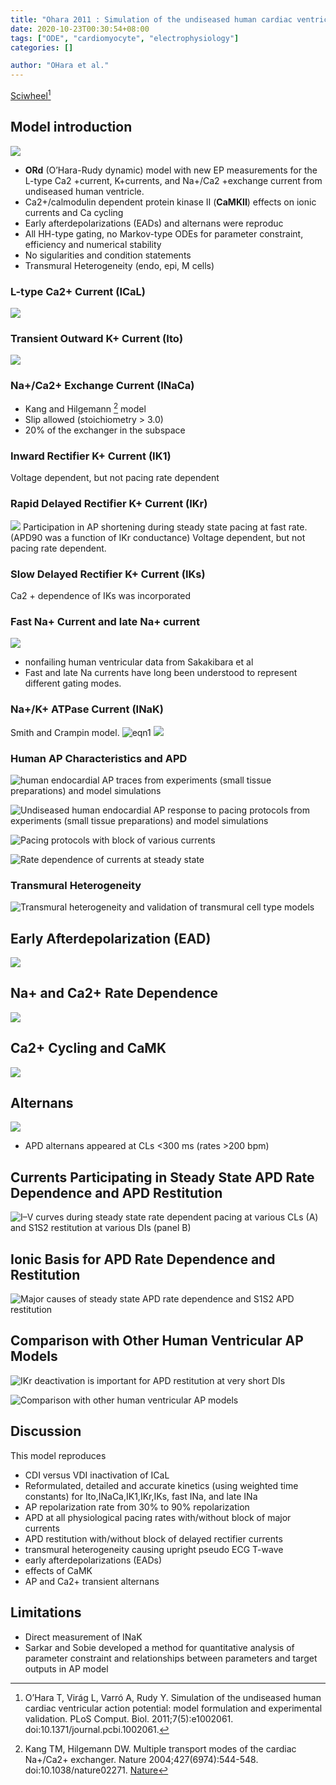 ```yaml
---
title: "Ohara 2011 : Simulation of the undiseased human cardiac ventricular action potential: model formulation and experimental validation"
date: 2020-10-23T00:30:54+08:00
tags: ["ODE", "cardiomyocyte", "electrophysiology"]
categories: []

author: "OHara et al."
---
```


[Sciwheel](https://sciwheel.com/work/#/items/1270876)[^OHara2011]

<!--more-->

## Model introduction
![](https://journals.plos.org/ploscompbiol/article/figure/image?download&size=large&id=info:doi/10.1371/journal.pcbi.1002061.g005)
- **ORd** (O’Hara-Rudy dynamic) model with new EP measurements for the L-type Ca2 +current, K+currents, and Na+/Ca2 +exchange current from undiseased human ventricle.
- Ca2+/calmodulin dependent protein kinase II (**CaMKII**) effects on ionic currents and Ca cycling
- Early afterdepolarizations (EADs) and alternans were reproduc
- All HH-type gating, no Markov-type ODEs for parameter constraint, efficiency and numerical stability
- No sigularities and condition statements
- Transmural Heterogeneity (endo, epi, M cells)

###  L-type Ca2+ Current (ICaL)
![](https://journals.plos.org/ploscompbiol/article/figure/image?download&size=large&id=info:doi/10.1371/journal.pcbi.1002061.g001)

### Transient Outward K+ Current (Ito)
![](https://journals.plos.org/ploscompbiol/article/figure/image?download&size=large&id=info:doi/10.1371/journal.pcbi.1002061.g002)

### Na+/Ca2+ Exchange Current (INaCa)
- Kang and Hilgemann [^Kang2004] model
- Slip allowed (stoichiometry > 3.0)
- 20% of the exchanger in the subspace

### Inward Rectifier K+ Current (IK1)
Voltage dependent, but not pacing rate dependent

### Rapid Delayed Rectifier K+ Current (IKr)
![](https://journals.plos.org/ploscompbiol/article/figure/image?download&size=large&id=info:doi/10.1371/journal.pcbi.1002061.g003)
Participation in AP shortening during steady state pacing at fast rate. (APD90 was a function of IKr conductance)
Voltage dependent, but not pacing rate dependent.

### Slow Delayed Rectifier K+ Current (IKs)
Ca2 + dependence of IKs was incorporated

### Fast Na+ Current and late Na+ current
![](https://journals.plos.org/ploscompbiol/article/figure/image?download&size=large&id=info:doi/10.1371/journal.pcbi.1002061.g004)
- nonfailing human ventricular data from Sakakibara et al
- Fast and late Na currents have long been understood to represent different gating modes.

### Na+/K+ ATPase Current (INaK)
Smith and Crampin model.
![eqn1](https://user-images.githubusercontent.com/40054455/86705650-aebcab80-c048-11ea-8612-33f0e40cf71c.png)
![](https://user-images.githubusercontent.com/40054455/86705667-b2e8c900-c048-11ea-94c2-b060c9c66b5b.png)

### Human AP Characteristics and APD
![](https://journals.plos.org/ploscompbiol/article/figure/image?download&size=large&id=info:doi/10.1371/journal.pcbi.1002061.g006 "human endocardial AP traces from experiments (small tissue preparations) and model simulations")

![](https://journals.plos.org/ploscompbiol/article/figure/image?download&size=large&id=info:doi/10.1371/journal.pcbi.1002061.g007 "Undiseased human endocardial AP response to pacing protocols from experiments (small tissue preparations) and model simulations")

![](https://journals.plos.org/ploscompbiol/article/figure/image?download&size=large&id=info:doi/10.1371/journal.pcbi.1002061.g008 "Pacing protocols with block of various currents")

![](https://journals.plos.org/ploscompbiol/article/figure/image?download&size=large&id=info:doi/10.1371/journal.pcbi.1002061.g009 "Rate dependence of currents at steady state")

### Transmural Heterogeneity
![](https://journals.plos.org/ploscompbiol/article/figure/image?download&size=large&id=info:doi/10.1371/journal.pcbi.1002061.g010 "Transmural heterogeneity and validation of transmural cell type models")

## Early Afterdepolarization (EAD)
![](https://journals.plos.org/ploscompbiol/article/figure/image?download&size=large&id=info:doi/10.1371/journal.pcbi.1002061.g011)

## Na+ and Ca2+ Rate Dependence
![](https://journals.plos.org/ploscompbiol/article/figure/image?download&size=large&id=info:doi/10.1371/journal.pcbi.1002061.g012)

## Ca2+ Cycling and CaMK
![](https://journals.plos.org/ploscompbiol/article/figure/image?download&size=large&id=info:doi/10.1371/journal.pcbi.1002061.g013)

## Alternans
![](https://journals.plos.org/ploscompbiol/article/figure/image?download&size=large&id=info:doi/10.1371/journal.pcbi.1002061.g014)
* APD alternans appeared at CLs <300 ms (rates >200 bpm)

## Currents Participating in Steady State APD Rate Dependence and APD Restitution
![](https://journals.plos.org/ploscompbiol/article/figure/image?download&size=large&id=info:doi/10.1371/journal.pcbi.1002061.g015 "I–V curves during steady state rate dependent pacing at various CLs (A) and S1S2 restitution at various DIs (panel B)")

## Ionic Basis for APD Rate Dependence and Restitution
![](https://journals.plos.org/ploscompbiol/article/figure/image?download&size=large&id=info:doi/10.1371/journal.pcbi.1002061.g016 "Major causes of steady state APD rate dependence and S1S2 APD restitution")

## Comparison with Other Human Ventricular AP Models
![](https://journals.plos.org/ploscompbiol/article/figure/image?download&size=large&id=info:doi/10.1371/journal.pcbi.1002061.g017 "IKr deactivation is important for APD restitution at very short DIs")

![](https://journals.plos.org/ploscompbiol/article/figure/image?download&size=large&id=info:doi/10.1371/journal.pcbi.1002061.g018 "Comparison with other human ventricular AP models")

## Discussion
This model reproduces
- CDI versus VDI inactivation of ICaL
- Reformulated, detailed and accurate kinetics (using weighted time constants) for Ito,INaCa,IK1,IKr,IKs, fast INa, and late INa
- AP repolarization rate from 30% to 90% repolarization
- APD at all physiological pacing rates with/without block of major currents
- APD restitution with/without block of delayed rectifier currents
- transmural heterogeneity causing upright pseudo ECG T-wave
- early afterdepolarizations (EADs)
- effects of CaMK
- AP and Ca2+ transient alternans

## Limitations
- Direct measurement of INaK
- Sarkar and Sobie developed a method for quantitative analysis of parameter constraint and relationships between parameters and target outputs in AP model


[^OHara2011]: O’Hara T, Virág L, Varró A, Rudy Y. Simulation of the undiseased human cardiac ventricular action potential: model formulation and experimental validation. PLoS Comput. Biol. 2011;7(5):e1002061. doi:10.1371/journal.pcbi.1002061.

[^Kang2004]: Kang TM, Hilgemann DW. Multiple transport modes of the cardiac Na+/Ca2+ exchanger. Nature 2004;427(6974):544-548. doi:10.1038/nature02271. [Nature](https://www.nature.com/articles/nature02271)
